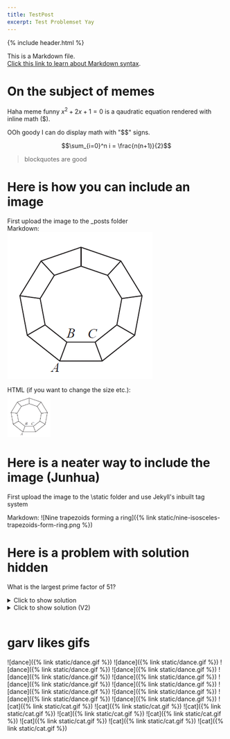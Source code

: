 ```yaml
---
title: TestPost
excerpt: Test Problemset Yay
---
```

{% include header.html %}

This is a Markdown file.   
[Click this link to learn about Markdown syntax](https://www.markdownguide.org/basic-syntax/).


# On the subject of memes
Haha meme funny $x^2+2x+1=0$ is a qaudratic equation rendered with inline math ($). 

OOh goody I can do display math with "$$" signs.

$$\sum_{i=0}^n i = \frac{n(n+1)}{2}$$

>blockquotes are good
  
# Here is how you can include an image 
First upload the image to the \_posts folder   
Markdown:   
![Nine trapezoids forming a ring](https://raw.githubusercontent.com/Maths-Club/Maths-Club.github.io/main/_posts/nine-isosceles-trapezoids-form-ring.png)  

HTML (if you want to change the size etc.):   
<img alt="Nine trapezoids forming a ring" src="https://raw.githubusercontent.com/Maths-Club/Maths-Club.github.io/main/_posts/nine-isosceles-trapezoids-form-ring.png" width="100"/>

# Here is a neater way to include the image (Junhua)
First upload the image to the \static folder and use Jekyll's inbuilt tag system

Markdown:
![Nine trapezoids forming a ring]({% link static/nine-isosceles-trapezoids-form-ring.png %})


# Here is a problem with solution hidden

What is the largest prime factor of 51?
<details>

<summary>Click to show solution</summary>
 (MARKDOWN NOT RENDERED INSIDE HTML TAG?)
> Answer: 17   
  
Let's use trial and error to see which numbers are factors of 51   
  
It's odd so we only need to try odd numbers:   
* 1 is a factor: $51 = 1 \times 51$   
* 3 is a factor: $51 = 3 \times 17$   
* 5 is not a factor   
* 7 is not a factor   
* 9 is not a factor   
     
And $9^2$ is already larger than $51$, so we don't need to try any more.   
The largest prime factor we found was $17$.
 
</details>



<details>
  <summary>Click to show solution (V2)</summary>
  
 <blockquote> Answer: 17</blockquote>   
 
  Let's use trial and error to see which numbers are factors of 51  <br>
  It's odd so we only need to try odd numbers: <br><br>
 
  <ul>
     <li> 1 is a factor: $51 = 1 \times 51$ </li>
     <li> 3 is a factor: $51 = 3 \times 17$ </li>  
     <li> 5 is not a factor </li>
     <li> 7 is not a factor </li>
     <li> 9 is not a factor </li> 
 </ul>
  <br>
  And $9^2$ is already larger than $51$, so we don't need to try any more. <br>
  The largest prime factor we found was $17$.<br><br>
</details>

<br>

# garv likes gifs
![dance]({% link static/dance.gif %}) ![dance]({% link static/dance.gif %}) ![dance]({% link static/dance.gif %}) ![dance]({% link static/dance.gif %})
![dance]({% link static/dance.gif %}) ![dance]({% link static/dance.gif %}) ![dance]({% link static/dance.gif %}) ![dance]({% link static/dance.gif %})
![dance]({% link static/dance.gif %}) ![dance]({% link static/dance.gif %}) ![dance]({% link static/dance.gif %}) ![dance]({% link static/dance.gif %})
![cat]({% link static/cat.gif %}) ![cat]({% link static/cat.gif %}) ![cat]({% link static/cat.gif %}) ![cat]({% link static/cat.gif %})
![cat]({% link static/cat.gif %}) ![cat]({% link static/cat.gif %}) ![cat]({% link static/cat.gif %}) ![cat]({% link static/cat.gif %})
